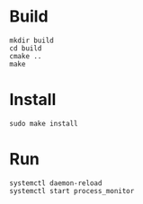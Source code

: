 # Build
```Shell
mkdir build
cd build
cmake ..
make
```

# Install
```Shell
sudo make install
```

# Run
```Shell
systemctl daemon-reload
systemctl start process_monitor
```
